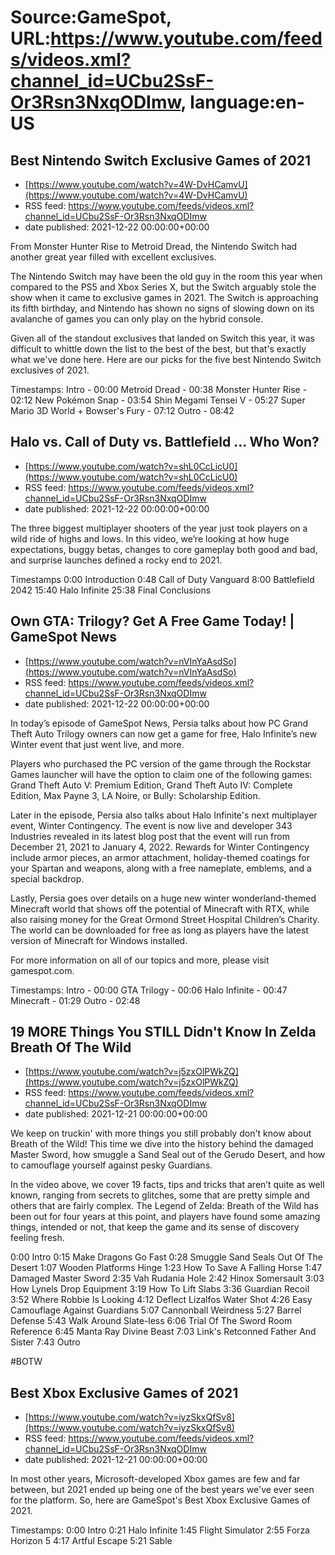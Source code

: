 # Source:GameSpot, URL:https://www.youtube.com/feeds/videos.xml?channel_id=UCbu2SsF-Or3Rsn3NxqODImw, language:en-US

## Best Nintendo Switch Exclusive Games of 2021
 - [https://www.youtube.com/watch?v=4W-DvHCamvU](https://www.youtube.com/watch?v=4W-DvHCamvU)
 - RSS feed: https://www.youtube.com/feeds/videos.xml?channel_id=UCbu2SsF-Or3Rsn3NxqODImw
 - date published: 2021-12-22 00:00:00+00:00

From Monster Hunter Rise to Metroid Dread, the Nintendo Switch had another great year filled with excellent exclusives.

The Nintendo Switch may have been the old guy in the room this year when compared to the PS5 and Xbox Series X, but the Switch arguably stole the show when it came to exclusive games in 2021. The Switch is approaching its fifth birthday, and Nintendo has shown no signs of slowing down on its avalanche of games you can only play on the hybrid console.

Given all of the standout exclusives that landed on Switch this year, it was difficult to whittle down the list to the best of the best, but that's exactly what we've done here. Here are our picks for the five best Nintendo Switch exclusives of 2021.

Timestamps:
Intro - 00:00
Metroid Dread - 00:38
Monster Hunter Rise - 02:12
New Pokémon Snap - 03:54
Shin Megami Tensei V - 05:27
Super Mario 3D World + Bowser's Fury - 07:12
Outro - 08:42

## Halo vs. Call of Duty vs. Battlefield … Who Won?
 - [https://www.youtube.com/watch?v=shL0CcLicU0](https://www.youtube.com/watch?v=shL0CcLicU0)
 - RSS feed: https://www.youtube.com/feeds/videos.xml?channel_id=UCbu2SsF-Or3Rsn3NxqODImw
 - date published: 2021-12-22 00:00:00+00:00

The three biggest multiplayer shooters of the year just took players on a wild ride of highs and lows. In this video, we’re looking at how huge expectations, buggy betas, changes to core gameplay both good and bad, and surprise launches defined a rocky end to 2021.

Timestamps
0:00 Introduction
0:48 Call of Duty Vanguard
8:00 Battlefield 2042
15:40 Halo Infinite
25:38 Final Conclusions

## Own GTA: Trilogy? Get A Free Game Today! | GameSpot News
 - [https://www.youtube.com/watch?v=nVInYaAsdSo](https://www.youtube.com/watch?v=nVInYaAsdSo)
 - RSS feed: https://www.youtube.com/feeds/videos.xml?channel_id=UCbu2SsF-Or3Rsn3NxqODImw
 - date published: 2021-12-22 00:00:00+00:00

In today’s episode of GameSpot News, Persia talks about how PC Grand Theft Auto Trilogy owners can now get a game for free, Halo Infinite’s new Winter event that just went live, and more.

Players who purchased the PC version of the game through the Rockstar Games launcher will have the option to claim one of the following games: Grand Theft Auto V: Premium Edition, Grand Theft Auto IV: Complete Edition, Max Payne 3, LA Noire, or Bully: Scholarship Edition. 

Later in the episode, Persia also talks about Halo Infinite's next multiplayer event, Winter Contingency. The event is now live and developer 343 Industries revealed in its latest blog post that the event will run from December 21, 2021 to January 4, 2022. Rewards for Winter Contingency include armor pieces, an armor attachment, holiday-themed coatings for your Spartan and weapons, along with a free nameplate, emblems, and a special backdrop.

Lastly, Persia goes over details on a huge new winter wonderland-themed Minecraft world that shows off the potential of Minecraft with RTX, while also raising money for the Great Ormond Street Hospital Children’s Charity. The world can be downloaded for free as long as players have the latest version of Minecraft for Windows installed.

For more information on all of our topics and more, please visit gamespot.com.

Timestamps:
Intro - 00:00
GTA Trilogy - 00:06
Halo Infinite - 00:47
Minecraft - 01:29
Outro - 02:48

## 19 MORE Things You STILL Didn't Know In Zelda Breath Of The Wild
 - [https://www.youtube.com/watch?v=j5zxOlPWkZQ](https://www.youtube.com/watch?v=j5zxOlPWkZQ)
 - RSS feed: https://www.youtube.com/feeds/videos.xml?channel_id=UCbu2SsF-Or3Rsn3NxqODImw
 - date published: 2021-12-21 00:00:00+00:00

We keep on truckin' with more things you still probably don't know about Breath of the Wild! This time we dive into the history behind the damaged Master Sword, how smuggle a Sand Seal out of the Gerudo Desert, and how to camouflage yourself against pesky Guardians.

In the video above, we cover 19 facts, tips and tricks that aren’t quite as well known, ranging from secrets to glitches, some that are pretty simple and others that are fairly complex. The Legend of Zelda: Breath of the Wild has been out for four years at this point, and players have found some amazing things, intended or not, that keep the game and its sense of discovery feeling fresh.

0:00 Intro
0:15 Make Dragons Go Fast
0:28 Smuggle Sand Seals Out Of The Desert
1:07 Wooden Platforms Hinge
1:23 How To Save A Falling Horse
1:47 Damaged Master Sword
2:35 Vah Rudania Hole
2:42 Hinox Somersault
3:03 How Lynels Drop Equipment
3:19 How To Lift Slabs
3:36 Guardian Recoil
3:52 Where Robbie Is Looking
4:12 Deflect Lizalfos Water Shot
4:26 Easy Camouflage Against Guardians
5:07 Cannonball Weirdness
5:27 Barrel Defense
5:43 Walk Around Slate-less
6:06 Trial Of The Sword Room Reference
6:45 Manta Ray Divine Beast
7:03 Link's Retconned Father And Sister
7:43 Outro

#BOTW

## Best Xbox Exclusive Games of 2021
 - [https://www.youtube.com/watch?v=iyzSkxQfSv8](https://www.youtube.com/watch?v=iyzSkxQfSv8)
 - RSS feed: https://www.youtube.com/feeds/videos.xml?channel_id=UCbu2SsF-Or3Rsn3NxqODImw
 - date published: 2021-12-21 00:00:00+00:00

In most other years, Microsoft-developed Xbox games are few and far between, but 2021 ended up being one of the best years we've ever seen for the platform. So, here are GameSpot's Best Xbox Exclusive Games of 2021.

Timestamps:
0:00 Intro
0:21 Halo Infinite
1:45 Flight Simulator
2:55 Forza Horizon 5
4:17 Artful Escape
5:21 Sable


